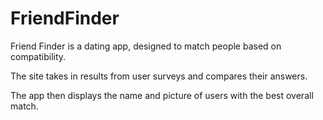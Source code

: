 # FriendFinder

Friend Finder is a dating app, designed to match people based on compatibility. 

The site takes in results from user surveys and compares their answers.

The app then displays the name and picture of users with the best overall match.
